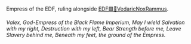 Empress of the EDF, ruling alongside [EDF🟩👑VedaricNoxRammus](EDF🟩👑VedaricNoxRammus.md).

_Valex, God-Empress of the Black Flame Imperium,
May I wield Salvation with my right,
Destruction with my left,
Bear Strength before me,
Leave Slavery behind me,
Beneath my feet,
the ground of the Empress._